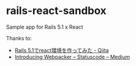# rails-react-sandbox
Sample app for Rails 5.1 x React

Thanks to: 

- [Rails 5\.1でreact環境を作ってみた \- Qiita](http://qiita.com/kikunantoka/items/54f1859496003b1b1aff)
- [Introducing Webpacker – Statuscode – Medium](https://medium.com/statuscode/introducing-webpacker-7136d66cddfb#.zgrey3eeh)
